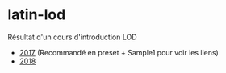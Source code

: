 # latin-lod
Résultat d'un cours d'introduction LOD

- [2017](./2017/index.html) (Recommandé en preset + Sample1 pour voir les liens)
- [2018](./2018) 

